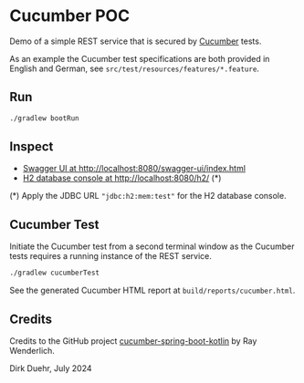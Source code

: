 # Cucumber POC

Demo of a simple REST service that is secured by [Cucumber](https://cucumber.io/) tests.

As an example the Cucumber test specifications are both provided in English and German,
see `src/test/resources/features/*.feature`.

## Run

```bash
./gradlew bootRun
```

## Inspect

* [Swagger UI at http://localhost:8080/swagger-ui/index.html](http://localhost:8080/swagger-ui/index.html)
* [H2 database console at http://localhost:8080/h2/](http://localhost:8080/h2/) (*) 

(*) Apply the JDBC URL `"jdbc:h2:mem:test"` for the H2 database console.

## Cucumber Test

Initiate the Cucumber test from a second terminal window as the Cucumber tests requires a running instance of the REST service. 

```bash
./gradlew cucumberTest
```

See the generated Cucumber HTML report at `build/reports/cucumber.html`.

## Credits

Credits to the GitHub project [cucumber-spring-boot-kotlin](https://github.com/realpacific/cucumber-spring-boot-kotlin)
by Ray Wenderlich.

Dirk Duehr, July 2024